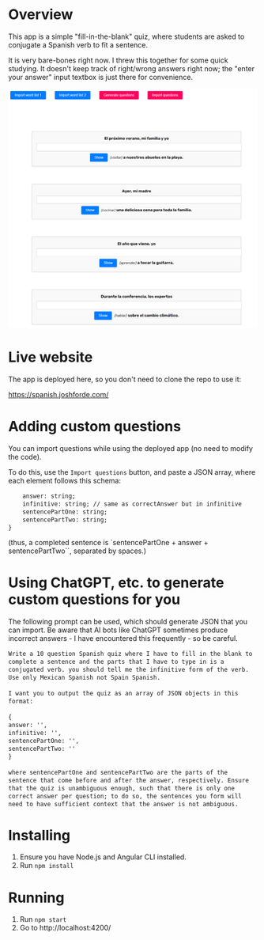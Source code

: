 # Overview

This app is a simple "fill-in-the-blank" quiz, where students are asked to conjugate a Spanish verb to fit a sentence.

It is very bare-bones right now. I threw this together for some quick studying. It doesn't keep track of right/wrong answers right now; the "enter your answer" input textbox is just there for convenience.

![screenshot](screenshot.png)

# Live website

The app is deployed here, so you don't need to clone the repo to use it:

https://spanish.joshforde.com/

# Adding custom questions

You can import questions while using the deployed app (no need to modify the code).

To do this, use the `Import questions` button, and paste a JSON array, where each element follows this schema:

```{
    answer: string;
    infinitive: string; // same as correctAnswer but in infinitive
    sentencePartOne: string;
    sentencePartTwo: string;
}
```

(thus, a completed sentence is `sentencePartOne + answer + sentencePartTwo``, separated by spaces.)

# Using ChatGPT, etc. to generate custom questions for you
The following prompt can be used, which should generate JSON that you can import. Be aware that AI bots like ChatGPT sometimes produce incorrect answers - I have encountered this frequently - so be careful.

```
Write a 10 question Spanish quiz where I have to fill in the blank to complete a sentence and the parts that I have to type in is a conjugated verb. you should tell me the infinitive form of the verb. Use only Mexican Spanish not Spain Spanish.

I want you to output the quiz as an array of JSON objects in this format:

{
answer: '',
infinitive: '',
sentencePartOne: '',
sentencePartTwo: ''
}

where sentencePartOne and sentencePartTwo are the parts of the sentence that come before and after the answer, respectively. Ensure that the quiz is unambiguous enough, such that there is only one correct answer per question; to do so, the sentences you form will need to have sufficient context that the answer is not ambiguous.
```


# Installing

1. Ensure you have Node.js and Angular CLI installed.
2. Run `npm install`

# Running

1. Run `npm start`
2. Go to http://localhost:4200/
